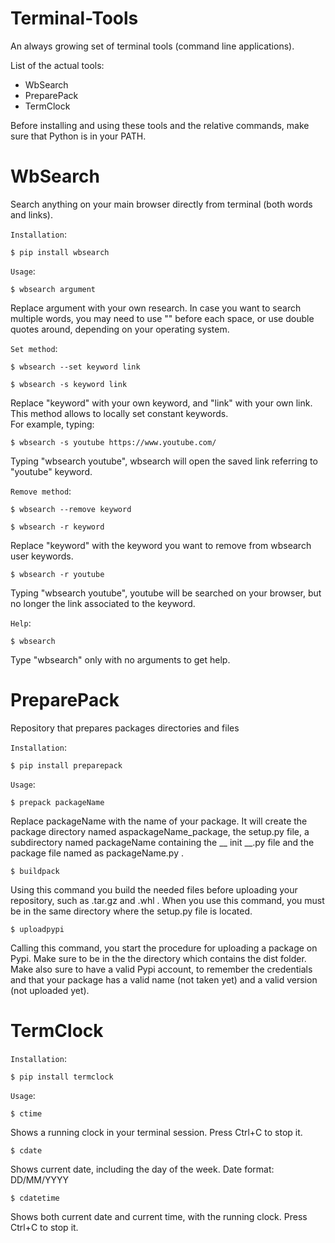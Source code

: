 # Terminal-Tools

An always growing set of terminal tools (command line applications).

List of the actual tools:
- WbSearch
- PreparePack
- TermClock

Before installing and using these tools and the relative commands, make sure that Python is in your PATH.

# WbSearch

Search anything on your main browser directly from terminal (both words and links).

`Installation`:

    $ pip install wbsearch

`Usage`:

    $ wbsearch argument

Replace argument with your own research.
In case you want to search multiple words, you may need to use "\" before each space,
or use double quotes around, depending on your operating system. 

`Set method`:

    $ wbsearch --set keyword link

    $ wbsearch -s keyword link

Replace "keyword" with your own keyword, and "link" with your own link.
This method allows to locally set constant keywords. \
For example, typing:

    $ wbsearch -s youtube https://www.youtube.com/ 

Typing "wbsearch youtube", wbsearch will open the
saved link referring to "youtube" keyword.

`Remove method`:

    $ wbsearch --remove keyword

    $ wbsearch -r keyword

Replace "keyword" with the keyword you want to remove from wbsearch user keywords.

    $ wbsearch -r youtube

Typing "wbsearch youtube", youtube will be searched on your browser, but no longer the link associated to the keyword.

`Help`:

    $ wbsearch
    
Type "wbsearch" only with no arguments to get help.

# PreparePack

Repository that prepares packages directories and files

`Installation`:

    $ pip install preparepack

`Usage`:

    $ prepack packageName

Replace packageName with the name of your package. It will create the package directory named aspackageName_package, the setup.py file, a subdirectory named packageName containing the __ init __.py file and the package file named as packageName.py .

    $ buildpack 

Using this command you build the needed files before uploading your repository, such as .tar.gz and .whl . When you use this command, you must be in the same directory where the setup.py file is located.

    $ uploadpypi

Calling this command, you start the procedure for uploading a package on Pypi. Make sure to be in the the directory which contains the dist folder. Make also sure to have a valid Pypi account, to remember the credentials and that your package has a valid name (not taken yet) and a valid version (not uploaded yet).
# TermClock

`Installation`:

    $ pip install termclock
    
`Usage`:

    $ ctime
    
Shows a running clock in your terminal session. Press Ctrl+C to stop it.

    $ cdate
    
Shows current date, including the day of the week. Date format: DD/MM/YYYY

    $ cdatetime
    
Shows both current date and current time, with the running clock. Press Ctrl+C to stop it.
